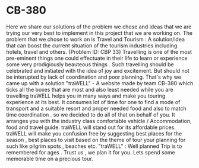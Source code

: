 # CB-380
Here we share our solutions of the problem we chose and ideas that we are trying our very best to implement in this project that we are working on.
The problem that we chose to work on is Travel and Tourism : A solution/idea that can boost the current situation of the tourism industries including hotels, travel and others. {Problem ID: CBP 33}
Travelling is one of the most pre-eminent things one could effectuate in their life to learn or experience some very prodigiously beauteous things .
Such travelling should be celebrated and initiated with the idea of joy and excitement.
But should not be interupted by lack of coordination and poor planning.
That's why we came up with a solution
"traWELL" - A website made by team CB-380 which ticks all the boxes that are most and also least needed while you are travelling 
traWELL helps you in many ways and make you touring experience at its best.
It consumes lot of time for one to find a mode of transport and a suitable resort and proper needed food and also to match time coordination . 
so we decided to do all of that on behalf of you.
It arranges you with the industry class comfortable vehicle / Accommodation, food and travel guide.
traWELL will stand out for its affordable prices.
traWELL will make you confusion free by suggesting best places for the season , best places to visit based on the theme of tour your planning for such like pilgrim spots , beaches etc.
"traWELL" : Well planned Trip is to remembered for ages . Trust us , we plan it for you. Lets spend some memorable time on a precious tour.
